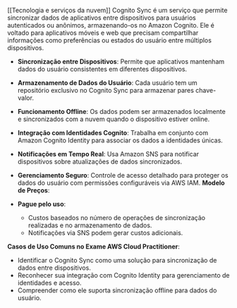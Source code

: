 [[Tecnologia e serviços da nuvem]]
Cognito Sync é um serviço que permite sincronizar dados de aplicativos entre dispositivos para usuários autenticados ou anônimos, armazenando-os no Amazon Cognito. Ele é voltado para aplicativos móveis e web que precisam compartilhar informações como preferências ou estados do usuário entre múltiplos dispositivos.
- **Sincronização entre Dispositivos**: Permite que aplicativos mantenham dados do usuário consistentes em diferentes dispositivos.
- **Armazenamento de Dados do Usuário**: Cada usuário tem um repositório exclusivo no Cognito Sync para armazenar pares chave-valor.
- **Funcionamento Offline**: Os dados podem ser armazenados localmente e sincronizados com a nuvem quando o dispositivo estiver online.
- **Integração com Identidades Cognito**: Trabalha em conjunto com Amazon Cognito Identity para associar os dados a identidades únicas.
- **Notificações em Tempo Real**: Usa Amazon SNS para notificar dispositivos sobre atualizações de dados sincronizados.
- **Gerenciamento Seguro**: Controle de acesso detalhado para proteger os dados do usuário com permissões configuráveis via AWS IAM.
**Modelo de Preços**:

- **Pague pelo uso**:
    - Custos baseados no número de operações de sincronização realizadas e no armazenamento de dados.
    - Notificações via SNS podem gerar custos adicionais.

**Casos de Uso Comuns no Exame AWS Cloud Practitioner**:

- Identificar o Cognito Sync como uma solução para sincronização de dados entre dispositivos.
- Reconhecer sua integração com Cognito Identity para gerenciamento de identidades e acesso.
- Compreender como ele suporta sincronização offline para dados do usuário.
